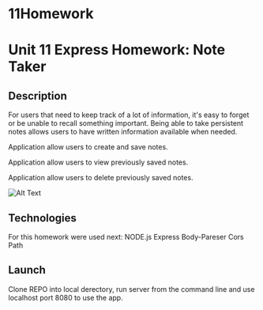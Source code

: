 # 11Homework
# Unit 11 Express Homework: Note Taker

## Description

For users that need to keep track of a lot of information, it's easy to forget or be unable to recall something important. Being able to take persistent notes allows users to have written information available when needed.

Application allow users to create and save notes.

Application allow users to view previously saved notes.

Application allow users to delete previously saved notes.

![Alt Text](https://media.giphy.com/media/vFKqnCdLPNOKc/giphy.gif)

## Technologies
For this homework were used next:
NODE.js
Express
Body-Pareser
Cors
Path

## Launch
Clone REPO into local derectory, run server from the command line and use localhost port 8080 to use the app.